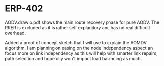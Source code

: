 # ERP-402
AODV.drawio.pdf shows the main route recovery phase for pure AODV. The RRER is excluded as it is rather self explanitory and has no
real difficult overhead.

Added a proof of concept sketch that I will use to explain the AOMDV algorithm. I am planning on easing on
 the node independency aspect an focus more on link independency as this will help with smarter link repairs,
 path selection and hopefully won't impact load balancing as much.
 
 